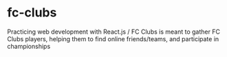 # fc-clubs
Practicing web development with React.js / FC Clubs is meant to gather FC Clubs players, helping them to find online friends/teams, and participate in championships
